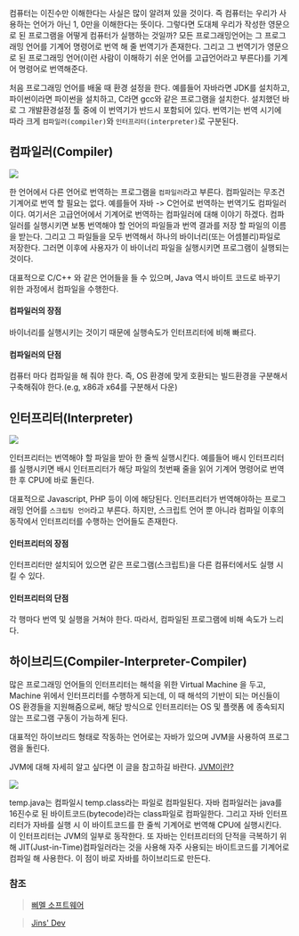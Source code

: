 컴퓨터는 이진수만 이해한다는 사실은 많이 알려져 있을 것이다. 즉 컴퓨터는 우리가 사용하는 언어가 아닌 1, 0만을 이해한다는 뜻이다. 그렇다면 도대체 우리가 작성한 영문으로 된 프로그램을 어떻게 컴퓨터가 실행하는 것일까? 모든 프로그래밍언어는 그 프로그래밍 언어를 기계어 명령어로 번역 해 줄 번역기가 존재한다. 그리고 그 번역기가 영문으로 된 프로그래밍 언어(이런 사람이 이해하기 쉬운 언어를 고급언어라고 부른다)를 기계어 명령어로 번역해준다.

처음 프로그래밍 언어를 배울 때 환경 설정을 한다. 예를들어 자바라면 JDK를 설치하고, 파이썬이라면 파이썬을 설치하고, C라면 gcc와 같은 프로그램을 설치한다. 설치했던 바로 그 개발환경설정 툴 중에 이 번역기가 반드시 포함되어 있다. 번역기는 번역 시기에 따라 크게 `컴파일러(compiler)`와 `인터프리터(interpreter)`로 구분된다.

## 컴파일러(Compiler)

![](../../assets/compiler.png)

한 언어에서 다른 언어로 번역하는 프로그램을 `컴파일러`라고 부른다. 컴파일러는 무조건 기계어로 번역 할 필요는 없다. 예를들어 자바 -> C언어로 번역하는 번역기도 컴파일러이다. 여기서은 고급언어에서 기계어로 번역하는 컴파일러에 대해 이야기 하겠다. 컴파일러를 실행시키면 보통 번역해야 할 언어의 파일들과 번역 결과를 저장 할 파일의 이름을 받는다. 그리고 그 파일들을 모두 번역해서 하나의 바이너리(또는 어셈블리)파일로 저장한다. 그러면 이후에 사용자가 이 바이너리 파일을 실행시키면 프로그램이 실행되는 것이다.

대표적으로 C/C++ 와 같은 언어들을 들 수 있으며, Java 역시 바이트 코드로 바꾸기 위한 과정에서 컴파일을 수행한다.

#### 컴파일러의 장점
바이너리를 실행시키는 것이기 때문에 실행속도가 인터프리터에 비해 빠르다.

#### 컴파일러의 단점
컴퓨터 마다 컴파일을 해 줘야 한다. 즉, OS 환경에 맞게 호환되는 빌드환경을 구분해서 구축해줘야 한다.(e.g, x86과 x64를 구분해서 다운)


## 인터프리터(Interpreter)

![](../../assets/interpreter.png)

인터프리터는 번역해야 할 파일을 받아 한 줄씩 실행시킨다. 예를들어 배시 인터프리터를 실행시키면 배시 인터프리터가 해당 파일의 첫번째 줄을 읽어 기계어 명령어로 번역 한 후 CPU에 바로 돌린다.

대표적으로 Javascript, PHP 등이 이에 해당된다. 인터프리터가 번역해야하는 프로그래밍 언어를 `스크립팅 언어`라고 부른다. 하지만, 스크립트 언어 뿐 아니라 컴파일 이후의 동작에서 인터프리터를 수행하는 언어들도 존재한다.

#### 인터프리터의 장점
인터프리터만 설치되어 있으면 같은 프로그램(스크립트)을 다른 컴퓨터에서도 실행 시킬 수 있다.

#### 인터프리터의 단점
각 행마다 번역 및 실행을 거쳐야 한다. 따라서, 컴파일된 프로그램에 비해 속도가 느리다.



## 하이브리드(Compiler-Interpreter-Compiler)
많은 프로그래밍 언어들의 인터프리터는 해석을 위한 Virtual Machine 을 두고, Machine 위에서 인터프리터를 수행하게 되는데, 이 때 해석의 기반이 되는 머신들이 OS 환경들을 지원해줌으로써, 해당 방식으로 인터프리터는 OS 및 플랫폼 에 종속되지않는 프로그램 구동이 가능하게 된다.

대표적인 하이브리드 형태로 작동하는 언어로는 자바가 있으며 JVM을 사용하여 프로그램을 돌린다.

JVM에 대해 자세히 알고 싶다면 이 글을 참고하길 바란다. [JVM이란?](https://hanul-dev.netlify.com/java/%EC%9E%90%EB%B0%94%EA%B0%80%EB%A8%B8%EC%8B%A0(jvm)%EC%9D%B4%EB%9E%80-%EB%AC%B4%EC%97%87%EC%9D%B8%EA%B0%80/)


![](../../assets/hybrid.png)

temp.java는 컴파일시 temp.class라는 파일로 컴파일된다. 자바 컴파일러는 java를 16진수로 된 바이트코드(bytecode)라는 class파일로 컴파일한다. 그리고 자바 인터프리터가 자바를 실행 시 이 바이트코드를 한 줄씩 기계어로 번역해 CPU에 실행시킨다. 이 인터프리터는 JVM의 일부로 동작한다. 또 자바는 인터프리터의 단적을 극복하기 위해 JIT(Just-in-Time)컴파일러라는 것을 사용해 자주 사용되는 바이트코드를 기계어로 컴파일 해 사용한다. 이 점이 바로 자바를 하이브리드로 만든다.


### 참조
> [삐멜 소프트웨어](https://imasoftwareengineer.tistory.com/43?category=768151)

> [Jins' Dev](https://jins-dev.tistory.com/entry/Compiler-%EC%99%80-Interpreter-%EC%9D%98-%EA%B0%9C%EB%85%90%EA%B3%BC-%EC%B0%A8%EC%9D%B4%EC%A0%90)
